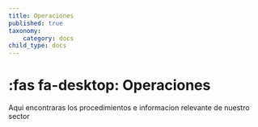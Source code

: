 ```yaml
---
title: Operaciones
published: true
taxonomy:
    category: docs
child_type: docs
---
```


# :fas fa-desktop: Operaciones

Aqui encontraras los procedimientos  e informacion relevante de nuestro sector
